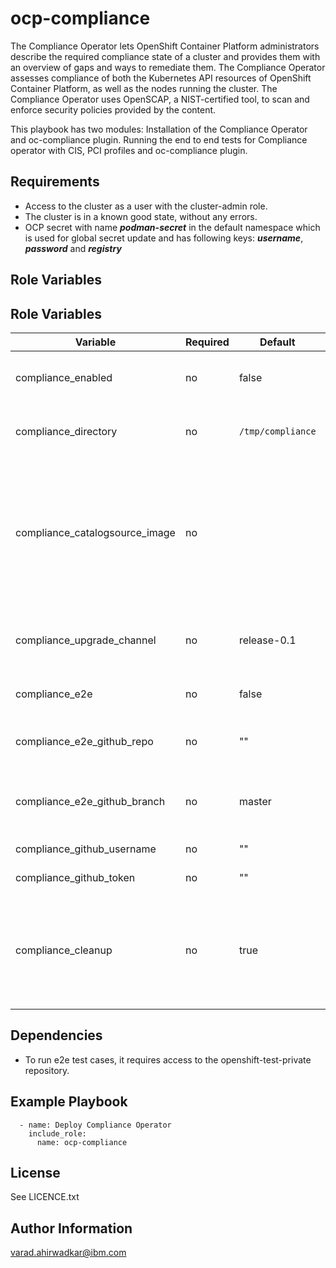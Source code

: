 ocp-compliance
=========

The Compliance Operator lets OpenShift Container Platform administrators describe the required compliance state of a cluster and provides them with an overview of gaps and ways to remediate them. The Compliance Operator assesses compliance of both the Kubernetes API resources of OpenShift Container Platform, as well as the nodes running the cluster. The Compliance Operator uses OpenSCAP, a NIST-certified tool, to scan and enforce security policies provided by the content.

This playbook has two modules:
Installation of the Compliance Operator and oc-compliance plugin.
Running the end to end tests for Compliance operator with CIS, PCI profiles and oc-compliance plugin.

Requirements
------------

- Access to the cluster as a user with the cluster-admin role.
- The cluster is in a known good state, without any errors.
- OCP secret with name ***podman-secret*** in the default namespace which is used for global secret update and has following keys: ***username***, ***password*** and ***registry***

Role Variables
--------------

Role Variables
--------------
| Variable                       | Required | Default     | Comments                                       |
|--------------------------------|----------|-------------|------------------------------------------------|
| compliance_enabled             | no       |    false    | Set it to true to run this playbook            |
| compliance_directory           | no       | `/tmp/compliance` | Working directory for compliance         |
| compliance_catalogsource_image | no       |             | Catlog source index image. If not defined, default `redhat-operators` catalog source will be used |
| compliance_upgrade_channel     | no       | release-0.1 | Channel version for the compliance operator    |
| compliance_e2e                 | no       |    false    | Set it true for running e2e tests              |
| compliance_e2e_github_repo     | no       |     ""      | github repository for running e2e tests        |
| compliance_e2e_github_branch   | no       |    master   | github repository branch for running e2e tests |
| compliance_github_username     | no       |     ""      | Github username                                |
| compliance_github_token        | no       |     ""      | Github token                                   |
| compliance_cleanup             | no       |    true     | Uninstall and cleanup any existing installed version of compliance operator |

Dependencies
------------

- To run e2e test cases, it requires access to the openshift-test-private repository.

Example Playbook
----------------

```
  - name: Deploy Compliance Operator
    include_role:
      name: ocp-compliance
```

License
-------

See LICENCE.txt

Author Information
------------------

varad.ahirwadkar@ibm.com

